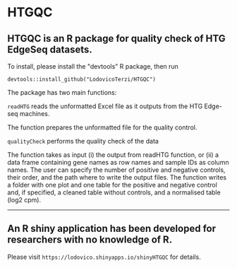 # HTGQC

## HTGQC is an R package for quality check of HTG EdgeSeq datasets.

To install, please install the "devtools" R package, then run

`devtools::install_github("LodovicoTerzi/HTGQC")`

The package has two main functions:

`readHTG` reads the unformatted Excel file as it outputs from the HTG Edge-seq machines.
  
  The function prepares the unformatted file for the quality control.
  
`qualityCheck` performs the quality check of the data
  
  The function takes as input (i) the output from readHTG function, or (ii) a data frame containing gene names as row names and sample IDs as column names.
  The user can specify the number of positive and negative controls, their order, and the path where to write the output files.
  The function writes a folder with one plot and one table for the positive and negative control and, if specified, a cleaned table without controls, and a normalised table (log2 cpm).

------------------------------------------------------------------------------------------------------------------------------------------------------

## An R shiny application has been developed for researchers with no knowledge of R. 

Please visit `https://lodovico.shinyapps.io/shinyHTGQC` for details.
